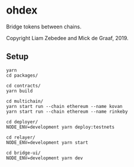 ohdex
=====

Bridge tokens between chains.

Copyright Liam Zebedee and Mick de Graaf, 2019.

## Setup
```
yarn
cd packages/

cd contracts/
yarn build

cd multichain/
yarn start run --chain ethereum --name kovan
yarn start run --chain ethereum --name rinkeby

cd deployer/
NODE_ENV=development yarn deploy:testnets

cd relayer/
NODE_ENV=development yarn start

cd bridge-ui/
NODE_ENV=development yarn dev
```
